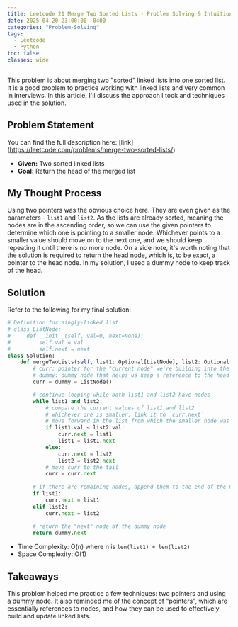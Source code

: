 ```yaml
---
title: Leetcode 21 Merge Two Sorted Lists - Problem Solving & Intuition
date: 2025-04-20 23:00:00 -0400
categories: "Problem-Solving"
tags:
  - Leetcode
  - Python
toc: false
classes: wide
---
```



This problem is about merging two "sorted" linked lists into one sorted list. It is a good problem to practice working with linked lists and very common in interviews. In this article, I'll discuss the approach I took and techniques used in the solution.

## Problem Statement
You can find the full description here: [link] (https://leetcode.com/problems/merge-two-sorted-lists/)

- **Given:** Two sorted linked lists 
- **Goal:** Return the head of the merged list

## My Thought Process
Using two pointers was the obvious choice here. They are even given as the parameters - `list1` and `list2`. As the lists are already sorted, meaning the nodes are in the ascending order, so we can use the given pointers to determine which one is pointing to a smaller node. Whichever points to a smaller value should move on to the next one, and we should keep repeating it until there is no more node.
On a side note, it's worth noting that the solution is required to return the head node, which is, to be exact, a pointer to the head node. In my solution, I used a dummy node to keep track of the head.

## Solution
Refer to the following for my final solution:

```python
# Definition for singly-linked list.
# class ListNode:
#     def __init__(self, val=0, next=None):
#         self.val = val
#         self.next = next
class Solution:
    def mergeTwoLists(self, list1: Optional[ListNode], list2: Optional[ListNode]) -> Optional[ListNode]:
        # curr: pointer for the "current node" we're building into the merged list
        # dummy: dummy node that helps us keep a reference to the head
        curr = dummy = ListNode()

        # continue looping while both list1 and list2 have nodes
        while list1 and list2:
            # compare the current values of list1 and list2
            # whichever one is smaller, link it to `curr.next`
            # move forward in the list from which the smaller node was taken
            if list1.val < list2.val:
                curr.next = list1 
                list1 = list1.next
            else:
                curr.next = list2
                list2 = list2.next
            # move curr to the tail
            curr = curr.next
        
        # if there are remaining nodes, append them to the end of the merged list
        if list1:
            curr.next = list1
        elif list2:
            curr.next = list2
        
        # return the "next" node of the dummy node
        return dummy.next
```

- Time Complexity: O(n) where n is `len(list1) + len(list2)`
- Space Complexity: O(1)


## Takeaways
This problem helped me practice a few techniques: two pointers and using a dummy node. It also reminded me of the concept of "pointers", which are essentially references to nodes, and how they can be used to effectively build and update linked lists.
